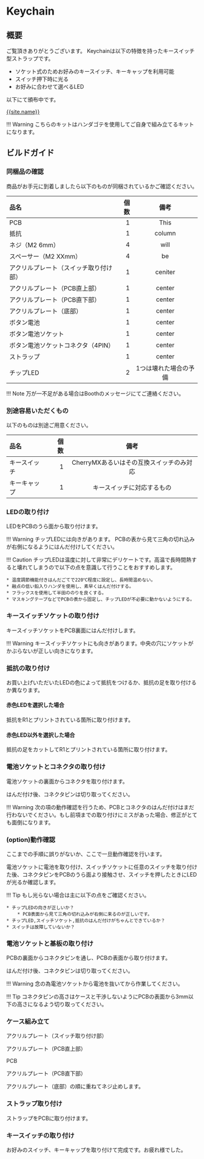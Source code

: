# Keychain

## 概要

ご覧頂きありがとうございます。
Keychainは以下の特徴を持ったキースイッチ型ストラップです。

* ソケット式のためお好みのキースイッチ、キーキャップを利用可能
* スイッチ押下時に光る
* お好みに合わせて選べるLED

以下にて頒布中です。

[{{site.name}}]({{site.url}})

!!! Warning
    こちらのキットはハンダゴテを使用してご自身で組み立てるキットになります。

## ビルドガイド

### 同梱品の確認

商品がお手元に到着しましたら以下のものが同梱されているかご確認ください。

| 品名                                   | 個数 |         備考          |
| :------------------------------------- | ---: | :-------------------: |
| PCB                                    |    1 |         This          |
| 抵抗                                   |    1 |        column         |
| ネジ（M2 6mm）                         |    4 |         will          |
| スペーサー（M2 XXmm）                  |    4 |          be           |
| アクリルプレート（スイッチ取り付け部） |    1 |        ceniter        |
| アクリルプレート（PCB直上部）          |    1 |        center         |
| アクリルプレート（PCB直下部）          |    1 |        center         |
| アクリルプレート（底部）               |    1 |        center         |
| ボタン電池                             |    1 |        center         |
| ボタン電池ソケット                     |    1 |        center         |
| ボタン電池ソケットコネクタ（4PIN）     |    1 |        center         |
| ストラップ                             |    1 |        center         |
| チップLED                              |    2 | 1つは壊れた場合の予備 |

!!! Note 
    万が一不足がある場合はBoothのメッセージにてご連絡ください。

### 別途容易いただくもの

以下のものは別途ご用意ください。

| 品名         | 個数 |                   備考                   |
| :----------- | ---: | :--------------------------------------: |
| キースイッチ |    1 | CherryMXあるいはその互換スイッチのみ対応 |
| キーキャップ |    1 |        キースイッチに対応するもの        |


### LEDの取り付け

LEDをPCBのうら面から取り付けます。

!!! Warning
    チップLEDには向きがあります。
    PCBの表から見て三角の切れ込みが右側になるようにはんだ付けしてください。

!!! Caution
    チップLEDは温度に対して非常にデリケートです。高温で長時間熱すると壊れてしまうので以下の点を意識して行うことをおすすめします。
    
    * 温度調節機能付きはんだごてで220℃程度に設定し、長時間温めない。
    * 融点の低い鉛入りハンダを使用し、素早くはんだ付けする。
    * フラックスを使用して半田ののりを良くする。
    * マスキングテープなどでPCBの表から固定し、チップLEDが不必要に動かないようにする。

### キースイッチソケットの取り付け

キースイッチソケットをPCB裏面にはんだ付けします。

!!! Warning
    キースイッチソケットにも向きがあります。中央の穴にソケットがかぶらないが正しい向きになります。

### 抵抗の取り付け

お買い上げいただいたLEDの色によって抵抗をつけるか、抵抗の足を取り付けるか異なります。

#### 赤色LEDを選択した場合

抵抗をR1とプリントされている箇所に取り付けます。

#### 赤色LED以外を選択した場合

抵抗の足をカットしてR1とプリントされている箇所に取り付けます。

### 電池ソケットとコネクタの取り付け

電池ソケットの裏面からコネクタを取り付けます。

はんだ付け後、コネクタピンは切り取ってください。

!!! Warning
    次の項の動作確認を行うため、PCBとコネクタのはんだ付けはまだ行わないでください。もし前項までの取り付けにミスがあった場合、修正がとても面倒になります。

### (option)動作確認

ここまでの手順に誤りがないか、ここで一旦動作確認を行います。

電池ソケットに電池を取り付け、スイッチソケットに任意のスイッチを取り付けた後、コネクタピンをPCBのうら面より接触させ、スイッチを押したときにLEDが光るか確認します。

!!! Tip
    もし光らない場合は主に以下の点をご確認ください。

    * チップLEDの向きが正しいか？
        * PCB表面から見て三角の切れ込みが右側に来るのが正しいです。 
    * チップLED,スイッチソケット,抵抗のはんだ付けがちゃんとできているか？
    * スイッチは故障していないか？

### 電池ソケットと基板の取り付け

PCBの裏面からコネクタピンを通し、PCBの表面から取り付けます。

はんだ付け後、コネクタピンは切り取ってください。

!!! Warning
    念の為電池ソケットから電池を抜いてから作業してください。

!!! Tip
    コネクタピンの高さはケースと干渉しないようにPCBの表面から3mm以下の高さになるよう切り取ってください。

### ケース組み立て

アクリルプレート（スイッチ取り付け部）

アクリルプレート（PCB直上部）

PCB

アクリルプレート（PCB直下部）

アクリルプレート（底部）の順に重ねてネジ止めします。

### ストラップ取り付け

ストラップをPCBに取り付けます。

### キースイッチの取り付け

お好みのスイッチ、キーキャップを取り付けて完成です。お疲れ様でした。
